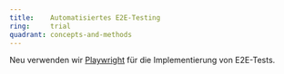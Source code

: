 ```yaml
---
title:    Automatisiertes E2E-Testing  
ring:     trial  
quadrant: concepts-and-methods
---
```


Neu verwenden wir [Playwright][playwright] für die Implementierung von E2E-Tests.

[playwright]: /tools/playwright
